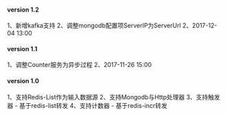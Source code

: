 
#### version 1.2
1、新增kafka支持
2、调整mongodb配置项ServerIP为ServerUrl
2、2017-12-04 13:00

#### version 1.1
1、调整Counter服务为异步过程
2、2017-11-26 15:00

#### version 1.0
1、支持Redis-List作为输入数据源
2、支持Mongodb与Http处理器
3、支持触发器 - 基于redis-list转发
4、支持计数器 - 基于redis-incr转发